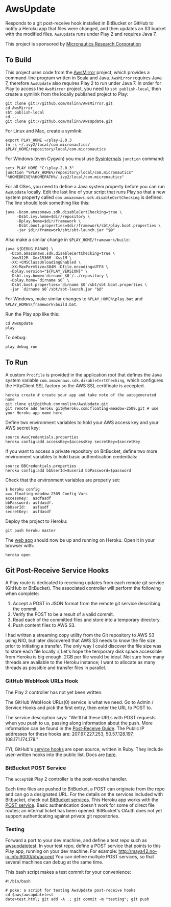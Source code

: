 # AwsUpdate #

Responds to a git post-receive hook installed in BitBucket or GitHub to notify a Heroku app that files were changed,
and then updates an S3 bucket with the modified files. `AwsUpdate` runs under Play 2 and requires Java 7.

This project is sponsored by [Micronautics Research Corporation](http://www.micronauticsresearch.com/)

## To Build ##

This project uses code from the [AwsMirror](https://github.com/mslinn/AwsMirror/) project,
which provides a command-line program written in Scala and Java. `AwsMirror` requires Java 7, therefore
`AwsUpdate` also requires Play 2 to run under Java 7.
In order for Play to access the `AwsMirror` project, you need to `sbt publish-local`,
then create a symlink from the locally published project to Play:

    git clone git://github.com/mslinn/AwsMirror.git
    cd AwsMirror
    sbt publish-local
    cd ..
    git clone git://github.com/mslinn/AwsUpdate.git

For Linux and Mac, create a symlink:

    export PLAY_HOME ~/play-2.0.3
    ln -s ~/.ivy2/local/com.micronautics/ $PLAY_HOME/repository/local/com.micronautics

For Windows (even Cygwin) you must use [Sysinternals](http://technet.microsoft.com/en-us/sysinternals/bb842062) `junction` command:

    setx PLAY_HOME "C:\play-2.0.3"
    junction "%PLAY_HOME%/repository/local/com.micronautics" "%HOMEDRIVE%%HOMEPATH%/.ivy2/local/com.micronautics"

For all OSes, you need to define a Java system property before you can run `AwsUpdate` locally.
Edit the last line of your script that runs Play so that a new system property called `com.amazonaws.sdk.disableCertChecking` is defined.
The line should look something like this:

    java -Dcom.amazonaws.sdk.disableCertChecking=true \
         -Dsbt.ivy.home=$dir/repository \
         -Dplay.home=$dir/framework \
         -Dsbt.boot.properties=$dir/framework/sbt/play.boot.properties \
         -jar $dir/framework/sbt/sbt-launch.jar "$@"

Also make a similar change in `$PLAY_HOME/framework/build`:

    java ${DEBUG_PARAM} \
      -Dcom.amazonaws.sdk.disableCertChecking=true \
      -Xms512M -Xmx1536M -Xss1M \
      -XX:+CMSClassUnloadingEnabled \
      -XX:MaxPermSize=384M -Dfile.encoding=UTF8 \
      -Dplay.version="${PLAY_VERSION}" \
      -Dsbt.ivy.home=`dirname $0`/../repository \
      -Dplay.home=`dirname $0` \
      -Dsbt.boot.properties=`dirname $0`/sbt/sbt.boot.properties \
      -jar `dirname $0`/sbt/sbt-launch.jar "$@"

For Windows, make similar changes to `%PLAY_HOME%\play.bat` and `%PLAY_HOME%\framework\build.bat`.

Run the Play app like this:

    cd AwsUpdate
    play

To debug:

    play debug run

## To Run ##
A custom `Procfile` is provided in the application root that defines the Java system variable
`com.amazonaws.sdk.disableCertChecking`, which configures the HttpClient SSL factory so the AWS SSL certificate is accepted.

    heroku create # create your app and take note of the autogenerated name
    git clone git@github.com:mslinn/AwsUpdate.git
    git remote add heroku git@heroku.com:floating-meadow-2509.git # use your Heroku app name here

Define two environment variables to hold your AWS access key and your AWS secret key:

    source AwsCredentials.properties
    heroku config:add accessKey=$accessKey secretKey=$secretKey

If you want to access a private repository on BitBucket, define two more environment variables to hold basic authentication credentials:

    source BBCredentials.properties
    heroku config:add bbUserId=$userid bbPassword=$password

Check that the environment variables are properly set:

    $ heroku config
    === floating-meadow-2509 Config Vars
    accessKey:  asdfasdf
    bbPassword: asfdasdf.
    bbUserId:   asfasdf
    secretKey:  asfdasdf

Deploy the project to Heroku:

    git push heroku master

The [web app](http://floating-meadow-2509.herokuapp.com/) should now be up and running on Heroku. Open it in your browser with:

    heroku open

## Git Post-Receive Service Hooks ##

A Play route is dedicated to receiving updates from each remote git service (GitHub or BitBucket).
The associated controller will perform the following when complete:

 1. Accept a POST in JSON format from the remote git service describing the commit.
 2. Verify the POST to be a result of a valid commit.
 3. Read each of the committed files and store into a temporary directory.
 4. Push content files to AWS S3.

I had written a streaming copy utility from the Git repository to AWS S3 using NIO, but later discovered that AWS S3
needs to know the file size prior to initiating a transfer.
The only way I could discover the file size was to store each file locally :(
Let's hope the temporary disk space accessible from Heroku is big enough. 2GB per file would be ideal.
Not sure how many threads are available to the Heroku instance; I want to allocate as many threads as possible and
transfer files in parallel.

### GitHub WebHook URLs Hook ###
The Play 2 controller has not yet been written.

The GitHub WebHook URLs(0) service is what we need.
Go to Admin / Service Hooks and pick the first entry, then enter the URL to POST to.

The service description says:
"We'll hit these URLs with POST requests when you push to us, passing along information about the push.
More information can be found in the [Post-Receive Guide](http://help.github.com/post-receive-hooks/).
The Public IP addresses for these hooks are: 207.97.227.253, 50.57.128.197, 108.171.174.178."

FYI, GitHub's [service hooks](https://github.com/mslinn/HerokuTomcatAwsS3/admin/hooks) are open source, written in Ruby.
They include user-written hooks into the public list.
Docs are [here](https://github.com/github/github-services).

### BitBucket POST Service ###
The `acceptBB` Play 2 controller is the post-receive handler.

Each time files are pushed to BitBucket, a POST can originate from the repo and can go a designated URL.
For the details on the services included with Bitbucket, check out [BitBucket services](https://confluence.atlassian.com/display/BITBUCKET/Managing+bitbucket+Services).
This Heroku app works with the [POST service](https://confluence.atlassian.com/display/BITBUCKET/Setting+Up+the+bitbucket+POST+Service).
Basic authentication doesn't work for some of direct file routes; an internal ticket has been opened.
BitBucket's OAuth does not yet support authenticating against private git repositories.

### Testing ###
Forward a port to your dev machine, and define a test repo such as [awsupdatetest](https://bitbucket.org/mslinn/awsupdatetest).
In your test repo, define a POST service that points to this Play app, running on your dev machine.
For example: http://maya42.no-ip.info:9000/bb/accept
You can define multiple POST services, so that several machines can debug at the same time.

This bash script makes a test commit for your convenience:

    #!/bin/bash

    # poke: a script for testing AwsUpdate post-receive hooks
    cd $aws/awsupdatetest
    date>test.html; git add -A .; git commit -m "testing"; git push
